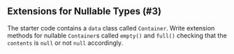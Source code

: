 ## Extensions for Nullable Types (#3)

The starter code contains a `data` class called `Container`. Write extension
methods for nullable `Container`s called `empty()` and `full()` checking
that the `contents` is `null` or not `null` accordingly.